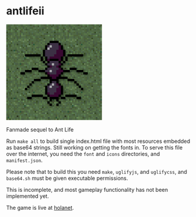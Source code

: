 # antlifeii
![Icon](icons/256.png)

Fanmade sequel to Ant Life

Run `make all` to build single index.html file with most resources embedded as base64 strings. Still working on getting the fonts in. To serve this file over the internet, you need the `font` and `icons` directories, and `manifest.json`.

Please note that to build this you need `make`, `uglifyjs`, and `uglifycss`, and `base64.sh` must be given executable permissions.

This is incomplete, and most gameplay functionality has not been implemented yet.

The game is live at [holanet](https://holanet.xyz/v/ant/).
